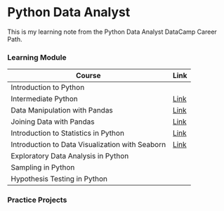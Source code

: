 # Python Data Analyst

This is my learning note from the Python Data Analyst DataCamp Career Path.

### **Learning Module**

| Course                                          | Link                                                                                                                                                                                                          |
|----------------------------|--------------------------------------------|
| Introduction to Python                          |                                                                                                                                                                                                               |
| Intermediate Python                             | [Link](https://htmlpreview.github.io/?https://github.com/junruidi/PythonDataAnalyst/blob/main/Intermediate%20Python/Intermediate-Python.html)                                                                 |
| Data Manipulation with Pandas                   | [Link](https://htmlpreview.github.io/?https://github.com/junruidi/PythonDataAnalyst/blob/main/Data%20Manipulations%20with%20Pandas/Data-Manipulation-in-Pandas.html)                                          |
| Joining Data with Pandas                        | [Link](https://htmlpreview.github.io/?https://github.com/junruidi/PythonDataAnalyst/blob/main/Joining%20%20Data%20with%20Pandas/Joing-Data-with-Pandas.html)                                                  |
| Introduction to Statistics in Python            | [Link](https://htmlpreview.github.io/?https://github.com/junruidi/PythonDataAnalyst/blob/main/Introduction%20to%20Statistics%20in%20Python/Introdcution-to-Statistics-in-Python.html)                         |
| Introduction to Data Visualization with Seaborn | [Link](https://htmlpreview.github.io/?https://github.com/junruidi/PythonDataAnalyst/blob/main/Introduction%20to%20Data%20Visualization%20with%20Seaborn/Introduction-to-Data-Visualization-with-Seaborn.html) |
| Exploratory Data Analysis in Python             |                                                                                                                                                                                                               |
| Sampling in Python                              |                                                                                                                                                                                                               |
| Hypothesis Testing in Python                    |                                                                                                                                                                                                               |

### **Practice Projects**
